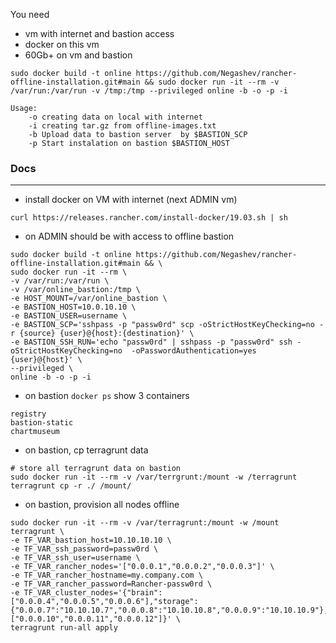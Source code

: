 You need
- vm with internet and bastion access
- docker on this vm
- 60Gb+ on vm and bastion
```
sudo docker build -t online https://github.com/Negashev/rancher-offline-installation.git#main && sudo docker run -it --rm -v /var/run:/var/run -v /tmp:/tmp --privileged online -b -o -p -i
```
```
Usage:
    -o creating data on local with internet
    -i creating tar.gz from offline-images.txt
    -b Upload data to bastion server  by $BASTION_SCP
    -p Start instalation on bastion $BASTION_HOST
```


### Docs
---

- install docker on VM with internet (next ADMIN vm)
```
curl https://releases.rancher.com/install-docker/19.03.sh | sh
```
- on ADMIN should be with access to offline bastion 

```
sudo docker build -t online https://github.com/Negashev/rancher-offline-installation.git#main && \
sudo docker run -it --rm \
-v /var/run:/var/run \
-v /var/online_bastion:/tmp \
-e HOST_MOUNT=/var/online_bastion \
-e BASTION_HOST=10.0.10.10 \
-e BASTION_USER=username \
-e BASTION_SCP='sshpass -p "passw0rd" scp -oStrictHostKeyChecking=no -r {source} {user}@{host}:{destination}' \
-e BASTION_SSH_RUN='echo "passw0rd" | sshpass -p "passw0rd" ssh -oStrictHostKeyChecking=no  -oPasswordAuthentication=yes  {user}@{host}' \
--privileged \
online -b -o -p -i
```
- on bastion `docker ps` show 3 containers
```
registry
bastion-static
chartmuseum
```
- on bastion, cp terragrunt data
```
# store all terragrunt data on bastion
sudo docker run -it --rm -v /var/terrgrunt:/mount -w /terragrunt terragrunt cp -r ./ /mount/
```
- on bastion, provision all nodes offline
```
sudo docker run -it --rm -v /var/terragrunt:/mount -w /mount terragrunt \
-e TF_VAR_bastion_host=10.10.10.10 \
-e TF_VAR_ssh_password=passw0rd \
-e TF_VAR_ssh_user=username \
-e TF_VAR_rancher_nodes='["0.0.0.1","0.0.0.2","0.0.0.3"]' \
-e TF_VAR_rancher_hostname=my.company.com \
-e TF_VAR_rancher_password=Rancher-passw0rd \
-e TF_VAR_cluster_nodes='{"brain":["0.0.0.4","0.0.0.5","0.0.0.6"],"storage":{"0.0.0.7":"10.10.10.7","0.0.0.8":"10.10.10.8","0.0.0.9":"10.10.10.9"},"worker":["0.0.0.10","0.0.0.11","0.0.0.12"]}' \
terragrunt run-all apply
